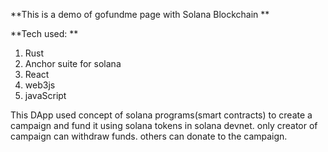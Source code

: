**This is a demo of gofundme page with Solana Blockchain
**

**Tech used:
**
1. Rust
2. Anchor suite for solana
3. React
4. web3js
5. javaScript


This DApp used concept of solana programs(smart contracts) to create a campaign and fund it using solana tokens in solana devnet. only creator of campaign can withdraw funds. others can donate to the campaign. 


